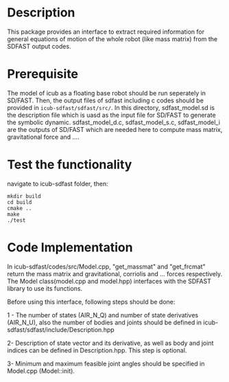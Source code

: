# Description 

This package provides an interface to extract required information for general equations of motion of the whole robot (like mass matrix) from the SDFAST output codes.

# Prerequisite
The model of icub as a floating base robot should be run seperately in SD/FAST. Then, the output files of sdfast including c codes should be provided in `icub-sdfast/sdfast/src/`. In this directory, sdfast_model.sd is the description file which is uasd as the input file for SD/FAST to generate the symbolic dynamic.
sdfast_model_d.c, sdfast_model_s.c, sdfast_model_i are the outputs of SD/FAST which are needed here to compute mass matrix, gravitational force and ....

# Test the functionality
navigate to icub-sdfast folder, then:

	mkdir build
	cd build
	cmake ..
	make 
	./test

# Code Implementation
In icub-sdfast/codes/src/Model.cpp, "get_massmat" and "get_frcmat" return the mass matrix and gravitational, corriolis and ... forces respectively.
The Model class(model.cpp and model.hpp) interfaces with the SDFAST library to use its functions.

Before using this interface, following steps should be done:

1 - The number of states (AIR_N_Q) and number of state derivatives (AIR_N_U), also the number of bodies and joints should be defined in icub-sdfast/sdfast/include/Description.hpp

2-  Description of state vector and its derivative, as well as body and joint indices can be defined in Description.hpp. This step is optional.

3-  Minimum and maximum feasible joint angles should be specified in Model.cpp (Model::init).






